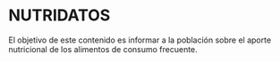 # NUTRIDATOS
El objetivo de este contenido es informar a la población sobre el aporte nutricional de los alimentos de consumo frecuente.
